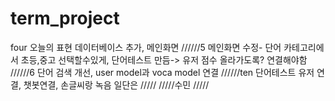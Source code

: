 # term_project

four 오늘의 표현 데이터베이스 추가, 메인화면 
//////5 메인화면 수정- 단어 카테고리에서 초등,중고 선택할수있게, 단어테스트 만듬-> 유저 점수 올라가도록? 연결해야함
//////6 단어 검색 개선, user model과 voca model 연결
//////ten 단어테스트 유저 연결, 챗봇연결, 손글씨랑 녹음 일단은 
/////
/////수민
/////